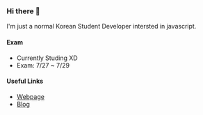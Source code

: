 ### Hi there 👋

I'm just a normal Korean Student Developer intersted in javascript.

#### Exam

- Currently Studing XD
- Exam: 7/27 ~ 7/29

#### Useful Links

- [Webpage](https://wonder.im)
- [Blog](https://blog.wonder.im)
